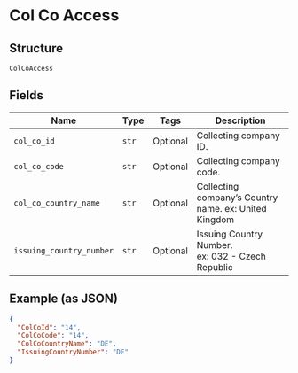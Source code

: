 
# Col Co Access

## Structure

`ColCoAccess`

## Fields

| Name | Type | Tags | Description |
|  --- | --- | --- | --- |
| `col_co_id` | `str` | Optional | Collecting company ID. |
| `col_co_code` | `str` | Optional | Collecting company code. |
| `col_co_country_name` | `str` | Optional | Collecting company’s Country name. ex: United Kingdom |
| `issuing_country_number` | `str` | Optional | Issuing Country Number.<br>ex: 032 - Czech Republic |

## Example (as JSON)

```json
{
  "ColCoId": "14",
  "ColCoCode": "14",
  "ColCoCountryName": "DE",
  "IssuingCountryNumber": "DE"
}
```

